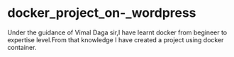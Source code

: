 # docker_project_on-_wordpress
Under the guidance of Vimal Daga sir,I have learnt docker from begineer to expertise level.From that knowledge I have created a project using docker container.

